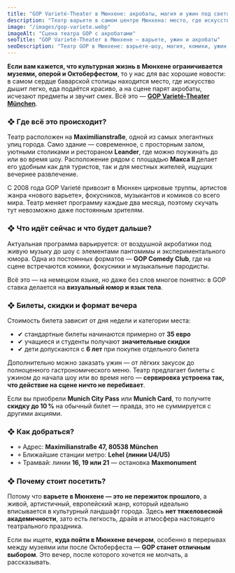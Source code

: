 ```yaml
---
title: "GOP Varieté-Theater в Мюнхене: акробаты, магия и ужин под светом рампы"
description: "Театр варьете в самом центре Мюнхена: место, где искусство дышит легко, еда подаётся красиво, а на сцене парят акробаты, исчезают предметы и звучит смех."
image: "/images/gop-variete.webp"
imageAlt: "Сцена театра GOP с акробатами"
seoTitle: "GOP Varieté-Theater в Мюнхене — варьете, ужин и акробаты"
seoDescription: "Театр GOP в Мюнхене: варьете-шоу, магия, комики, ужин и необычный вечер в центре города. Программа обновляется каждые 2 месяца."
---
```


**Если вам кажется, что культурная жизнь в Мюнхене ограничивается музеями, оперой и Октоберфестом**, то у нас для вас хорошие новости: в самом сердце баварской столицы находится место, где искусство дышит легко, еда подаётся красиво, а на сцене парят акробаты, исчезают предметы и звучит смех. Всё это — [**GOP Varieté-Theater München**](https://www.variete.de/).

### ❖ Где всё это происходит?

Театр расположен на **Maximilianstraße**, одной из самых элегантных улиц города. Само здание — современное, с просторным залом, уютными столиками и рестораном **Leander**, где можно поужинать до или во время шоу. Расположение рядом с площадью **Макса II** делает его удобным как для туристов, так и для местных жителей, ищущих вечернее развлечение.

С 2008 года GOP Varieté привозит в Мюнхен цирковые труппы, артистов жанра «нового варьете», фокусников, музыкантов и комиков со всего мира. Театр меняет программу каждые два месяца, поэтому скучать тут невозможно даже постоянным зрителям.

### ❖ Что идёт сейчас и что будет дальше?

Актуальная программа варьируется: от воздушной акробатики под живую музыку до шоу с элементами пантомимы и экспериментального юмора. Одна из постоянных форматов — **GOP Comedy Club**, где на сцене встречаются комики, фокусники и музыкальные пародисты.

Всё это — на немецком языке, но даже без слов многое понятно: в GOP ставка делается на **визуальный юмор и язык тела**.

### ❖ Билеты, скидки и формат вечера

Стоимость билета зависит от дня недели и категории места:
- ✔ стандартные билеты начинаются примерно от **35 евро**  
- ✔ учащиеся и студенты получают **значительные скидки**  
- ✔ дети допускаются с **6 лет** при покупке отдельного билета  

Дополнительно можно заказать ужин — от лёгких закусок до полноценного гастрономического меню. Театр предлагает билеты с ужином до начала шоу или во время него — **сервировка устроена так, что действие на сцене ничто не перебивает**.

Если вы приобрели **Munich City Pass** или **Munich Card**, то получите **скидку до 10 %** на обычный билет — правда, это не суммируется с другими акциями.

### ❖ Как добраться?

- ⌖ Адрес: **Maximilianstraße 47, 80538 München**  
- ⌖ Ближайшие станции метро: **Lehel (линии U4/U5)**  
- ⌖ Трамвай: линии **16, 19 или 21** — остановка **Maxmonument**

### ❖ Почему стоит посетить?

Потому что **варьете в Мюнхене — это не пережиток прошлого**, а живой, артистичный, европейский жанр, который идеально вписывается в культурный ландшафт города. Здесь **нет тяжеловесной академичности**, зато есть легкость, драйв и атмосфера настоящего театрального праздника.

Если вы ищете, **куда пойти в Мюнхене вечером**, особенно в перерывах между музеями или после Октоберфеста — **GOP станет отличным выбором**. Это вечер, после которого хочется не молчать, а рассказывать.
